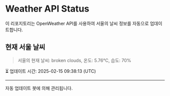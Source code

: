 
# Weather API Status

이 리포지토리는 OpenWeather API를 사용하여 서울의 날씨 정보를 자동으로 업데이트합니다.

## 현재 서울 날씨
> 서울의 현재 날씨: broken clouds, 온도: 5.76°C, 습도: 70%

⏳ 업데이트 시간: 2025-02-15 09:38:13 (UTC)

---
자동 업데이트 봇에 의해 관리됩니다.
